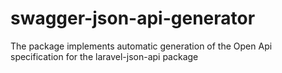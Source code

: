 # swagger-json-api-generator
The package implements automatic generation of the Open Api specification for the laravel-json-api package
